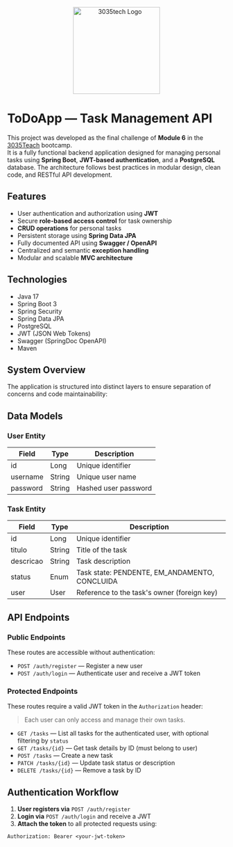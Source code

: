 <p align="center">
  <img src="https://d9hhrg4mnvzow.cloudfront.net/lp.3035tech.com/96c1669d-logo-teach-horiz-branco_1000000000000000000028.png" alt="3035tech Logo" width="200"/>
</p>

# ToDoApp — Task Management API

This project was developed as the final challenge of **Module 6** in the [3035Teach](https://lp.3035tech.com/) bootcamp.  
It is a fully functional backend application designed for managing personal tasks using **Spring Boot**, **JWT-based authentication**, and a **PostgreSQL** database. The architecture follows best practices in modular design, clean code, and RESTful API development.

## Features

- User authentication and authorization using **JWT**
- Secure **role-based access control** for task ownership
- **CRUD operations** for personal tasks
- Persistent storage using **Spring Data JPA**
- Fully documented API using **Swagger / OpenAPI**
- Centralized and semantic **exception handling**
- Modular and scalable **MVC architecture**

## Technologies

- Java 17
- Spring Boot 3
- Spring Security
- Spring Data JPA
- PostgreSQL
- JWT (JSON Web Tokens)
- Swagger (SpringDoc OpenAPI)
- Maven

## System Overview

The application is structured into distinct layers to ensure separation of concerns and code maintainability:

## Data Models

### User Entity

| Field     | Type   | Description                  |
|-----------|--------|------------------------------|
| id        | Long   | Unique identifier            |
| username  | String | Unique user name             |
| password  | String | Hashed user password         |

### Task Entity

| Field       | Type   | Description                                   |
|-------------|--------|-----------------------------------------------|
| id          | Long   | Unique identifier                             |
| titulo      | String | Title of the task                             |
| descricao   | String | Task description                              |
| status      | Enum   | Task state: PENDENTE, EM_ANDAMENTO, CONCLUIDA |
| user        | User   | Reference to the task's owner (foreign key)   |

## API Endpoints

### Public Endpoints

These routes are accessible without authentication:

- `POST /auth/register` — Register a new user
- `POST /auth/login` — Authenticate user and receive a JWT token

### Protected Endpoints

These routes require a valid JWT token in the `Authorization` header:

> Each user can only access and manage their own tasks.

- `GET /tasks` — List all tasks for the authenticated user, with optional filtering by `status`
- `GET /tasks/{id}` — Get task details by ID (must belong to user)
- `POST /tasks` — Create a new task
- `PATCH /tasks/{id}` — Update task status or description
- `DELETE /tasks/{id}` — Remove a task by ID

## Authentication Workflow

1. **User registers via** `POST /auth/register`
2. **Login via** `POST /auth/login` and receive a JWT
3. **Attach the token** to all protected requests using:

```http
Authorization: Bearer <your-jwt-token>
